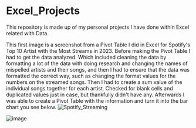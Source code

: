 # Excel_Projects
This repository is made up of my personal projects I have done within Excel related with Data.

This first image is a screenshot from a Pivot Table I did in Excel for Spotify's Top 10 Artist with the Most Streams in 2023.
Before making the Pivot Table I had to get the data analyzed. Which included cleaning the data by formatting a lot of the data with doing research and
changing the names of mispelled artists and their songs, and then I had to ensure that the data was formatted the correct way, such as changing the format values
for the numbers on the streamed songs. Then I had to create a sum value of the individual songs together for each artist. Checked for blank cells and duplicated
values just in case, but thankfully didn't have any. Afterwards I was able to create a Pivot Table with the information and turn it into the bar chart you see below.
![Spotify_Streaming](https://github.com/Zinscoe/Excel_Projects/assets/70861505/f8c44009-1918-475a-bda9-10a9d67d677c)


![image](https://github.com/Zinscoe/Excel_Projects/assets/70861505/eb1fc1dd-2aa3-4c8c-aaee-b44fad81ba45)
